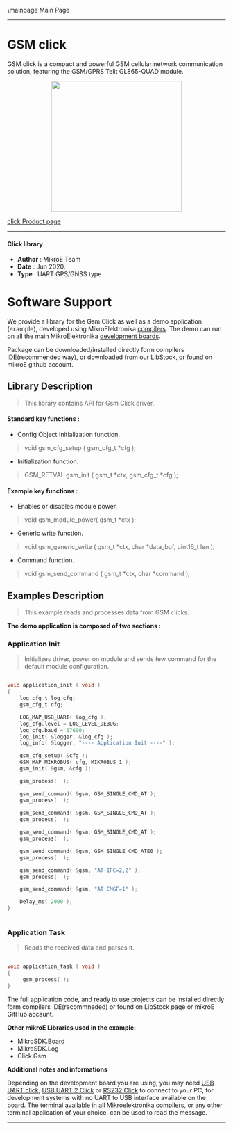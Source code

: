 \mainpage Main Page
 
---
# GSM click

GSM click is a compact and powerful GSM cellular network communication solution, featuring the GSM/GPRS Telit GL865-QUAD module.

<p align="center">
  <img src="https://download.mikroe.com/images/click_for_ide/gsm_click.png" height=300px>
</p>

[click Product page](<https://www.mikroe.com/gsm-click>)

---


#### Click library 

- **Author**        : MikroE Team
- **Date**          : Jun 2020.
- **Type**          : UART GPS/GNSS type


# Software Support

We provide a library for the Gsm Click 
as well as a demo application (example), developed using MikroElektronika 
[compilers](https://shop.mikroe.com/compilers). 
The demo can run on all the main MikroElektronika [development boards](https://shop.mikroe.com/development-boards).

Package can be downloaded/installed directly form compilers IDE(recommended way), or downloaded from our LibStock, or found on mikroE github account. 

## Library Description

> This library contains API for Gsm Click driver.

#### Standard key functions :

- Config Object Initialization function.
> void gsm_cfg_setup ( gsm_cfg_t *cfg ); 
 
- Initialization function.
> GSM_RETVAL gsm_init ( gsm_t *ctx, gsm_cfg_t *cfg );

#### Example key functions :

- Enables or disables module power.
> void gsm_module_power( gsm_t *ctx );
 
- Generic write function.
> void gsm_generic_write ( gsm_t *ctx, char *data_buf, uint16_t len );

- Command function.
> void gsm_send_command ( gsm_t *ctx, char *command );

## Examples Description

> This example reads and processes data from GSM clicks. 

**The demo application is composed of two sections :**

### Application Init 

> Initializes driver, power on module and sends few command for the default module configuration. 

```c

void application_init ( void )
{
    log_cfg_t log_cfg;
    gsm_cfg_t cfg;

    LOG_MAP_USB_UART( log_cfg );
    log_cfg.level = LOG_LEVEL_DEBUG;
    log_cfg.baud = 57600;
    log_init( &logger, &log_cfg );
    log_info( &logger, "---- Application Init ----" );

    gsm_cfg_setup( &cfg );
    GSM_MAP_MIKROBUS( cfg, MIKROBUS_1 );
    gsm_init( &gsm, &cfg );

    gsm_process(  );

    gsm_send_command( &gsm, GSM_SINGLE_CMD_AT );
    gsm_process(  );
    
    gsm_send_command( &gsm, GSM_SINGLE_CMD_AT );
    gsm_process(  );

    gsm_send_command( &gsm, GSM_SINGLE_CMD_AT );
    gsm_process(  );

    gsm_send_command( &gsm, GSM_SINGLE_CMD_ATE0 );
    gsm_process(  );

    gsm_send_command( &gsm, "AT+IFC=2,2" );
    gsm_process(  );

    gsm_send_command( &gsm, "AT+CMGF=1" );

    Delay_ms( 2000 );
}
  
```

### Application Task

> Reads the received data and parses it.

```c

void application_task ( void )
{
     gsm_process( );
}  

```

The full application code, and ready to use projects can be  installed directly form compilers IDE(recommneded) or found on LibStock page or mikroE GitHub accaunt.

**Other mikroE Libraries used in the example:** 

- MikroSDK.Board
- MikroSDK.Log
- Click.Gsm

**Additional notes and informations**

Depending on the development board you are using, you may need 
[USB UART click](https://shop.mikroe.com/usb-uart-click), 
[USB UART 2 Click](https://shop.mikroe.com/usb-uart-2-click) or 
[RS232 Click](https://shop.mikroe.com/rs232-click) to connect to your PC, for 
development systems with no UART to USB interface available on the board. The 
terminal available in all Mikroelektronika 
[compilers](https://shop.mikroe.com/compilers), or any other terminal application 
of your choice, can be used to read the message.



---
